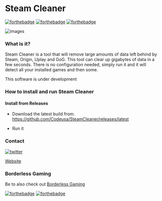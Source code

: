 # Steam Cleaner

[![forthebadge](http://forthebadge.com/images/badges/built-by-developers.svg)](http://forthebadge.com)
[![forthebadge](http://forthebadge.com/images/badges/built-with-swag.svg)](http://forthebadge.com)
[![forthebadge](http://forthebadge.com/images/badges/built-with-love.svg)](http://forthebadge.com)

![images](https://i.imgur.com/FqwAzBI.gif)

### What is it?

Steam Cleaner is a tool that will remove large amounts of data left behind by Steam, Origin, Uplay and GoG. This tool can clear up gigabytes of data in a few seconds. There is no configuration needed, simply run it and it will detect all your installed games and then some.



This software is under development 

### How to install and run Steam Cleaner

#### Install from Releases

- Download the latest build from: https://github.com/Codeusa/SteamCleaner/releases/latest

- Run it


### Contact


[![twitter](https://img.shields.io/twitter/follow/andrewmd5.svg?style=social)](https://twitter.com/andrewmd5)

[Website](https://andrew.im)

### Borderless Gaming

Be to also check out [Borderless Gaming](http://store.steampowered.com/app/388080)

[![forthebadge](http://forthebadge.com/images/badges/fuck-it-ship-it.svg)](http://forthebadge.com)
[![forthebadge](http://forthebadge.com/images/badges/no-ragrets.svg)](http://forthebadge.com)
